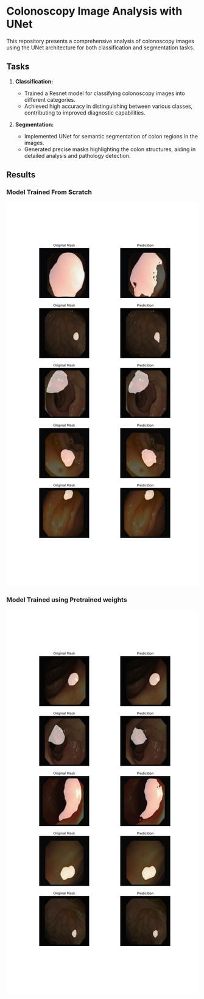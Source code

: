 # Colonoscopy Image Analysis with UNet
This repository presents a comprehensive analysis of colonoscopy images using the UNet architecture for both classification and segmentation tasks.

## Tasks

1. **Classification:**
   - Trained a Resnet model for classifying colonoscopy images into different categories.
   - Achieved high accuracy in distinguishing between various classes, contributing to improved diagnostic capabilities.

2. **Segmentation:**
   - Implemented UNet for semantic segmentation of colon regions in the images.
   - Generated precise masks highlighting the colon structures, aiding in detailed analysis and pathology detection.

## Results
### Model Trained From Scratch
<img src="CVC_Results/CVC-ClinicDB_Pretrain_230.png" alt="Model Trained From Scratch">

### Model Trained using Pretrained weights
<img src="CVC_Results/CVC-ClinicDB_scratch_330.png" alt="Model Trained using Pretrained weights">

